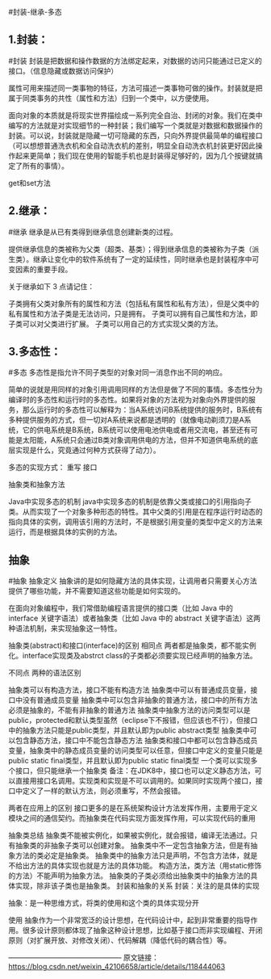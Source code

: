 #封装-继承-多态

## 1.封装：
#封装
封装是把数据和操作数据的方法绑定起来，对数据的访问只能通过已定义的接口。（信息隐藏或数据访问保护）

属性可用来描述同一类事物的特征，方法可描述一类事物可做的操作。封装就是把属于同类事务的共性（属性和方法）归到一个类中，以方便使用。

面向对象的本质就是将现实世界描绘成一系列完全自治、封闭的对象。我们在类中编写的方法就是对实现细节的一种封装；我们编写一个类就是对数据和数据操作的封装。可以说，封装就是隐藏一切可隐藏的东西，只向外界提供最简单的编程接口（可以想想普通洗衣机和全自动洗衣机的差别，明显全自动洗衣机封装更好因此操作起来更简单；我们现在使用的智能手机也是封装得足够好的，因为几个按键就搞定了所有的事情）。

get和set方法

## 2.继承：
#继承
继承是从已有类得到继承信息创建新类的过程。

提供继承信息的类被称为父类（超类、基类）；得到继承信息的类被称为子类（派生类）。继承让变化中的软件系统有了一定的延续性，同时继承也是封装程序中可变因素的重要手段。

关于继承如下 3 点请记住：

子类拥有父类对象所有的属性和方法（包括私有属性和私有方法），但是父类中的私有属性和方法子类是无法访问，只是拥有。
子类可以拥有自己属性和方法，即子类可以对父类进行扩展。
子类可以用自己的方式实现父类的方法。


## 3.多态性：
#多态
多态性是指允许不同子类型的对象对同一消息作出不同的响应。

简单的说就是用同样的对象引用调用同样的方法但是做了不同的事情。多态性分为编译时的多态性和运行时的多态性。如果将对象的方法视为对象向外界提供的服务，那么运行时的多态性可以解释为：当A系统访问B系统提供的服务时，B系统有多种提供服务的方式，但一切对A系统来说都是透明的（就像电动剃须刀是A系统，它的供电系统是B系统，B系统可以使用电池供电或者用交流电，甚至还有可能是太阳能，A系统只会通过B类对象调用供电的方法，但并不知道供电系统的底层实现是什么，究竟通过何种方式获得了动力）。

多态的实现方式：
重写
接口

抽象类和抽象方法

Java中实现多态的机制
java中实现多态的机制是依靠父类或接口的引用指向子类。从而实现了一个对象多种形态的特性。其中父类的引用是在程序运行时动态的指向具体的实例，调用该引用的方法时，不是根据引用变量的类型中定义的方法来运行，而是根据具体的实例的方法。


## 抽象
#抽象
抽象定义
抽象讲的是如何隐藏方法的具体实现，让调用者只需要关心方法提供了哪些功能，并不需要知道这些功能是如何实现的。

在面向对象编程中，我们常借助编程语言提供的接口类（比如 Java 中的 interface 关键字语法）或者抽象类（比如 Java 中的 abstract 关键字语法）这两种语法机制，来实现抽象这一特性。

抽象类(abstract)和接口(interface)的区别
相同点
两者都是抽象类，都不能实例化。interface实现类及abstrct class的子类都必须要实现已经声明的抽象方法。

不同点
两种的语法区别

抽象类可以有构造方法，接口不能有构造方法
抽象类中可以有普通成员变量，接口中没有普通成员变量
抽象类中可以包含非抽象的普通方法，接口中的所有方法必须是抽象的，不能有非抽象的普通方法
抽象类中抽象方法的访问类型可以是public，protected和默认类型虽然（eclipse下不报错，但应该也不行），但接口中的抽象方法只能是public类型，并且默认即为public abstract类型
抽象类中可以包含静态方法，接口中不能包含静态方法
抽象类和接口中都可以包含静态成员变量，抽象类中的静态成员变量的访问类型可以任意，但接口中定义的变量只能是public static final类型，并且默认即为public static final类型
一个类可以实现多个接口，但只能继承一个抽象类
备注：在JDK8中，接口也可以定义静态方法，可以直接用接口名调用。实现类和实现是不可以调用的。如果同时实现两个接口，接口中定义了一样的默认方法，则必须重写，不然会报错。

两者在应用上的区别
接口更多的是在系统架构设计方法发挥作用，主要用于定义模块之间的通信契约。而抽象类在代码实现方面发挥作用，可以实现代码的重用

抽象类总结
抽象类不能被实例化，如果被实例化，就会报错，编译无法通过。只有抽象类的非抽象子类可以创建对象。
抽象类中不一定包含抽象方法，但是有抽象方法的类必定是抽象类。
抽象类中的抽象方法只是声明，不包含方法体，就是不给出方法的具体实现也就是方法的具体功能。
构造方法，类方法（用static修饰的方法）不能声明为抽象方法。
抽象类的子类必须给出抽象类中的抽象方法的具体实现，除非该子类也是抽象类。
封装和抽象的关系
封装：关注的是具体的实现

抽象：是一种思维方式，将类的使用和这个类的具体实现分开

使用
抽象作为一个非常宽泛的设计思想，在代码设计中，起到非常重要的指导作用。很多设计原则都体现了抽象这种设计思想，比如基于接口而非实现编程、开闭原则（对扩展开放、对修改关闭）、代码解耦（降低代码的耦合性）等。



————————————————
原文链接：https://blog.csdn.net/weixin_42106658/article/details/118444063